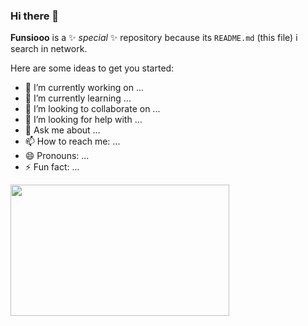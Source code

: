 ### Hi there 👋

**Funsiooo** is a ✨ _special_ ✨ repository because its `README.md` (this file) i search in network.

Here are some ideas to get you started:

- 🔭 I’m currently working on ...
- 🌱 I’m currently learning ...
- 👯 I’m looking to collaborate on ...
- 🤔 I’m looking for help with ...
- 💬 Ask me about ...
- 📫 How to reach me: ...
- 😄 Pronouns: ...
- ⚡ Fun fact: ...

<img src="https://github.com/SWING-D/SWING-D/blob/main/picture.png" width = "350" height = "210" alt="" align=center />
